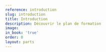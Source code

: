 ```yaml
---
reference: introduction
slug: introduction
title: Introduction
description: Découvrir le plan de formation
image:
in_book: 'true'
order: 0
layout: parts
---
```

